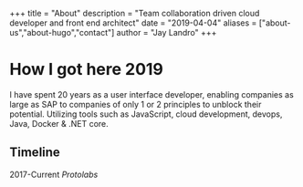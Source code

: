 +++
title = "About"
description = "Team collaboration driven cloud developer and front end architect"
date = "2019-04-04"
aliases = ["about-us","about-hugo","contact"]
author = "Jay Landro"
+++

# How I got here 2019
I have spent 20 years as a user interface developer, enabling companies as large as SAP to companies of only 1 or 2 principles to unblock their potential. Utilizing tools such as JavaScript, cloud development, devops, Java, Docker & .NET core.

## Timeline
2017-Current
*Protolabs*

<!--stackedit_data:
eyJoaXN0b3J5IjpbMjYzMTQ4MTIwLDIzMDMyOTk1MiwxNzI1MD
k2Mjk2LC0zMDEwOTI3ODIsLTE4NzQyNjczNDMsMTAwNjMxNjQx
NV19
-->